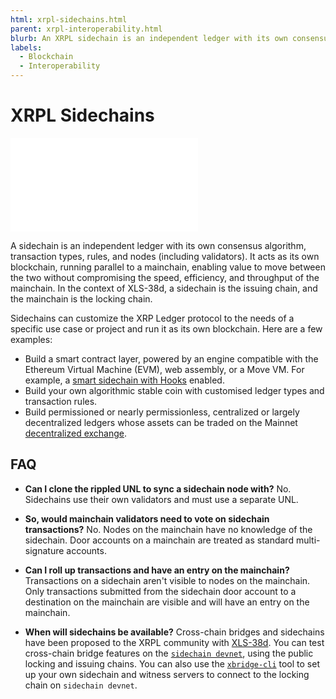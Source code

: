 ```yaml
---
html: xrpl-sidechains.html
parent: xrpl-interoperability.html
blurb: An XRPL sidechain is an independent ledger with its own consensus algorithm, transaction types, and rules.
labels:
  - Blockchain
  - Interoperability
---
```

# XRPL Sidechains

<embed src="/snippets/_xchain-bridges-disclaimer.md" />

A sidechain is an independent ledger with its own consensus algorithm, transaction types, rules, and nodes (including validators). It acts as its own blockchain, running parallel to a mainchain, enabling value to move between the two without compromising the speed, efficiency, and throughput of the mainchain. In the context of XLS-38d, a sidechain is the issuing chain, and the mainchain is the locking chain.

Sidechains can customize the XRP Ledger protocol to the needs of a specific use case or project and run it as its own blockchain. Here are a few examples:

* Build a smart contract layer, powered by an engine compatible with the Ethereum Virtual Machine (EVM), web assembly, or a Move VM. For example, a [smart sidechain with Hooks](https://hooks-testnet.xrpl-labs.com/) enabled.
* Build your own algorithmic stable coin with customised ledger types and transaction rules.
* Build permissioned or nearly permissionless, centralized or largely decentralized ledgers whose assets can be traded on the Mainnet [decentralized exchange](https://xrpl.org/decentralized-exchange.html).


## FAQ

- **Can I clone the rippled UNL to sync a sidechain node with?** No. Sidechains use their own validators and must use a separate UNL.

- **So, would mainchain validators need to vote on sidechain transactions?** No. Nodes on the mainchain have no knowledge of the sidechain. Door accounts on a mainchain are treated as standard multi-signature accounts.

- **Can I roll up transactions and have an entry on the mainchain?** Transactions on a sidechain aren't visible to nodes on the mainchain. Only transactions submitted from the sidechain door account to a destination on the mainchain are visible and will have an entry on the mainchain.

- **When will sidechains be available?** Cross-chain bridges and sidechains have been proposed to the XRPL community with [XLS-38d](https://github.com/XRPLF/XRPL-Standards/discussions/92). You can test cross-chain bridge features on the [`sidechain devnet`](parallel-networks-list.md), using the public locking and issuing chains. You can also use the [`xbridge-cli`](https://github.com/XRPLF/xbridge-cli) tool to set up your own sidechain and witness servers to connect to the locking chain on `sidechain devnet`.